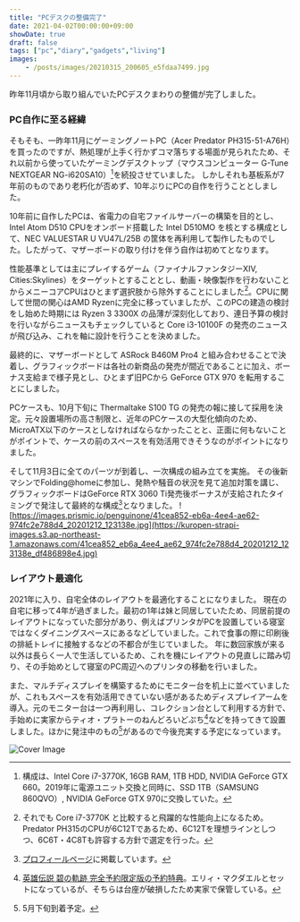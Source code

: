 ```yaml
---
title: "PCデスクの整備完了"
date: 2021-04-02T00:00:00+09:00
showDate: true
draft: false
tags: ["pc","diary","gadgets","living"]
images:
    - /posts/images/20210315_200605_e5fdaa7499.jpg
---
```

昨年11月頃から取り組んでいたPCデスクまわりの整備が完了しました。

### PC自作に至る経緯

そもそも、一昨年11月にゲーミングノートPC（Acer Predator PH315-51-A76H）を買ったのですが、熱処理が上手く行かずコマ落ちする場面が見られたため、それ以前から使っていたゲーミングデスクトップ（マウスコンピューター G-Tune NEXTGEAR NG-i620SA10）[^1]を続投させていました。
しかしそれも基板系が7年前のものであり老朽化が否めず、10年ぶりにPCの自作を行うこととしました。

10年前に自作したPCは、省電力の自宅ファイルサーバーの構築を目的とし、Intel Atom D510 CPUをオンボード搭載した Intel D510MO を核とする構成として、NEC VALUESTAR U VU47L/25B の筐体を再利用して製作したものでした。したがって、マザーボードの取り付けを伴う自作は初めてとなります。

性能基準としては主にプレイするゲーム（ファイナルファンタジーXIV, Cities:Skylines）をターゲットとすることとし、動画・映像製作を行わないことからメニーコアCPUはひとまず選択肢から除外することにしました[^2]。CPUに関して世間の関心はAMD Ryzenに完全に移っていましたが、このPCの建造の検討をし始めた時期には Ryzen 3 3300X の品薄が深刻化しており、連日予算の検討を行いながらニュースもチェックしていると Core i3-10100F の発売のニュースが飛び込み、これを軸に設計を行うことを決めました。

最終的に、マザーボードとして ASRock B460M Pro4 と組み合わせることで決着し、グラフィックボードは各社の新商品の発売が間近であることに加え、ボーナス支給まで様子見とし、ひとまず旧PCから GeForce GTX 970 を転用することにしました。

PCケースも、10月下旬に Thermaltake S100 TG の発売の報に接して採用を決定。元々設置場所の高さ制限と、近年のPCケースの大型化傾向のため、MicroATX以下のケースとしなければならなかったことと、正面に何もないことがポイントで、ケースの前のスペースを有効活用できそうなのがポイントになりました。

そして11月3日に全てのパーツが到着し、一次構成の組み立てを実施。
その後新マシンでFolding@homeに参加し、発熱や騒音の状況を見て追加対策を講じ、グラフィックボードはGeForce RTX 3060 Ti発売後ボーナスが支給されたタイミングで発注して最終的な構成[^3]となりました。
![https://images.prismic.io/penguinone/41cea852-eb6a-4ee4-ae62-974fc2e788d4_20201212_123138e.jpg](https://kuropen-strapi-images.s3.ap-northeast-1.amazonaws.com/41cea852_eb6a_4ee4_ae62_974fc2e788d4_20201212_123138e_df486898e4.jpg)

### レイアウト最適化
2021年に入り、自宅全体のレイアウトを最適化することになりました。
現在の自宅に移って4年が過ぎました。最初の1年は妹と同居していたため、同居前提のレイアウトになっていた部分があり、例えばプリンタがPCを設置している寝室ではなくダイニングスペースにあるなどしていました。これで食事の際に印刷後の排紙トレイに接触するなどの不都合が生じていました。
年に数回家族が来る以外は長らく一人で生活しているため、これを機にレイアウトの見直しに踏み切り、その手始めとして寝室のPC周辺へのプリンタの移動を行いました。

また、マルチディスプレイを構築するためにモニター台を机上に並べていましたが、これもスペースを有効活用できていない感があるためディスプレイアームを導入。元のモニター台は一つ再利用し、コレクション台として利用する方針で、手始めに実家からティオ・プラトーのねんどろいどぷち[^4]などを持ってきて設置しました。ほかに発注中のもの[^5]があるので今後充実する予定になっています。

![Cover Image](/posts/images/20210315_200605_e5fdaa7499.jpg)

[^1]: 構成は、Intel Core i7-3770K, 16GB RAM, 1TB HDD, NVIDIA GeForce GTX 660。2019年に電源ユニット交換と同時に、SSD 1TB（SAMSUNG 860QVO）, NVIDIA GeForce GTX 970に交換していた。
[^2]: それでも Core i7-3770K と比較すると飛躍的な性能向上になるため。Predator PH315のCPUが6C12Tであるため、6C12Tを理想ラインとしつつ、6C6T・4C8Tも許容する方針で選定を行った。
[^3]: [プロフィールページ](/profile)に掲載しています。
[^4]: [英雄伝説 碧の軌跡 完全予約限定版の予約特典](https://www.4gamer.net/games/126/G012619/20110414003/)。エリィ・マクダエルとセットになっているが、そちらは台座が破損したため実家で保管している。
[^5]: 5月下旬到着予定。